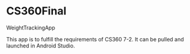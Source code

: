 # CS360Final
WeightTrackingApp


This app is to fulfill the requirements of CS360 7-2. It can be pulled and launched in Android Studio.
